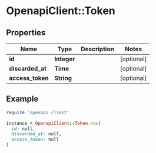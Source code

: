 # OpenapiClient::Token

## Properties

| Name | Type | Description | Notes |
| ---- | ---- | ----------- | ----- |
| **id** | **Integer** |  | [optional] |
| **discarded_at** | **Time** |  | [optional] |
| **access_token** | **String** |  | [optional] |

## Example

```ruby
require 'openapi_client'

instance = OpenapiClient::Token.new(
  id: null,
  discarded_at: null,
  access_token: null
)
```

